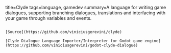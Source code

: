 title=Clyde
tags=language, gamedev
summary=A language for writing game dialogues, supporting branching dialogues, translations and interfacing with your game through variables and events.
~~~~~~

[Source](https://github.com/viniciusgerevini/clyde)

[Clyde Dialogue Language Importer/Interpreter for Godot game engine](https://github.com/viniciusgerevini/godot-clyde-dialogue)

